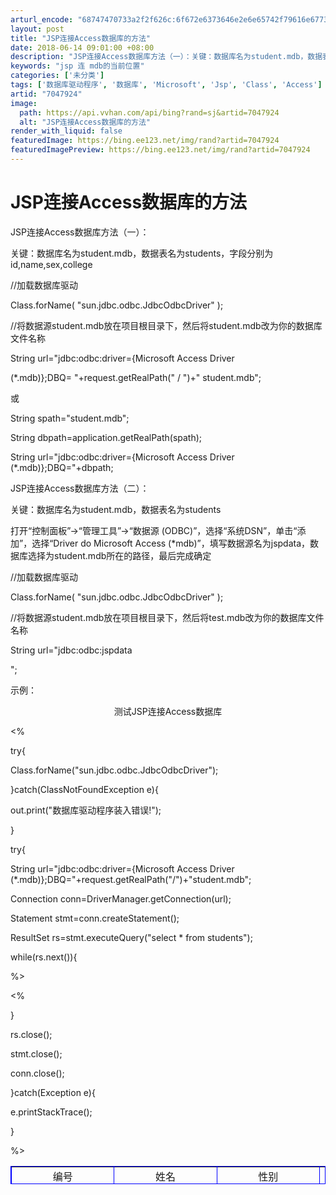 ```yaml
---
arturl_encode: "68747470733a2f2f626c:6f672e6373646e2e6e65742f79616e677368696a696e313938:382f61727469636c652f64657461696c732f37303437393234"
layout: post
title: "JSP连接Access数据库的方法"
date: 2018-06-14 09:01:00 +08:00
description: "JSP连接Access数据库方法（一）：关键：数据库名为student.mdb，数据表名为stude"
keywords: "jsp 连 mdb的当前位置"
categories: ['未分类']
tags: ['数据库驱动程序', '数据库', 'Microsoft', 'Jsp', 'Class', 'Access']
artid: "7047924"
image:
  path: https://api.vvhan.com/api/bing?rand=sj&artid=7047924
  alt: "JSP连接Access数据库的方法"
render_with_liquid: false
featuredImage: https://bing.ee123.net/img/rand?artid=7047924
featuredImagePreview: https://bing.ee123.net/img/rand?artid=7047924
---
```


# JSP连接Access数据库的方法

JSP连接Access数据库方法（一）：

关键：数据库名为student.mdb，数据表名为students，字段分别为id,name,sex,college

//加载数据库驱动

Class.forName(
"sun.jdbc.odbc.JdbcOdbcDriver"
);

//将数据源student.mdb放在项目根目录下，然后将student.mdb改为你的数据库文件名称

String url="jdbc:odbc:driver={Microsoft Access Driver


(*.mdb)};DBQ=
"+request.getRealPath("
/
")+"
student.mdb";

或

String spath="student.mdb";
  
String dbpath=application.getRealPath(spath);
  
String url="jdbc:odbc:driver={Microsoft Access Driver (*.mdb)};DBQ="+dbpath;

JSP连接Access数据库方法（二）：

关键：数据库名为student.mdb，数据表名为students

打开“控制面板”->“管理工具”->“数据源 (ODBC)”，选择“系统DSN”，单击“添加”，选择“Driver do Microsoft Access (*mdb)”，填写数据源名为jspdata，数据库选择为student.mdb所在的路径，最后完成确定

//加载数据库驱动

Class.forName(
"sun.jdbc.odbc.JdbcOdbcDriver"
);

//将数据源student.mdb放在项目根目录下，然后将test.mdb改为你的数据库文件名称

String url="jdbc:odbc:jspdata


";

示例：

<body>
  
<p align="center" class="STYLE1">测试JSP连接Access数据库</p>
  
<table width="501" height="29" border="1" align="center" bordercolor="#0000FF">
  
<tr>
  
<td width="115" height="23" align="center"><span class="STYLE2">编号</span></td>
  
<td width="126" align="center"><span class="STYLE2">姓名</span></td>
  
<td width="106" align="center"><span class="STYLE2">性别</span></td>
  
<td width="126" align="center"><span class="STYLE2">学校</span></td>
  
</tr>
  
<%
  
try{
  
Class.forName("sun.jdbc.odbc.JdbcOdbcDriver");
  
}catch(ClassNotFoundException e){
  
out.print("数据库驱动程序装入错误!");
  
}
  
  
try{
  
String url="jdbc:odbc:driver={Microsoft Access Driver (*.mdb)};DBQ="+request.getRealPath("/")+"student.mdb";
  
Connection conn=DriverManager.getConnection(url);
  
Statement stmt=conn.createStatement();
  
ResultSet rs=stmt.executeQuery("select * from students");
  
while(rs.next()){
  
%>
  
<tr>
  
<td width="115" height="23" align="center"><span class="STYLE2"><%=rs.getString(1) %></span></td>
  
<td width="126" align="center"><span class="STYLE2"><%=rs.getString(2) %></span></td>
  
<td width="106" align="center"><span class="STYLE2"><%=rs.getString(3) %></span></td>
  
<td width="126" align="center"><span class="STYLE2"><%=rs.getString(4) %></span></td>
  
</tr>
  
<%
  
}
  
rs.close();
  
stmt.close();
  
conn.close();
  
}catch(Exception e){
  
e.printStackTrace();
  
}
  
%>
  
</table>
  
</body>